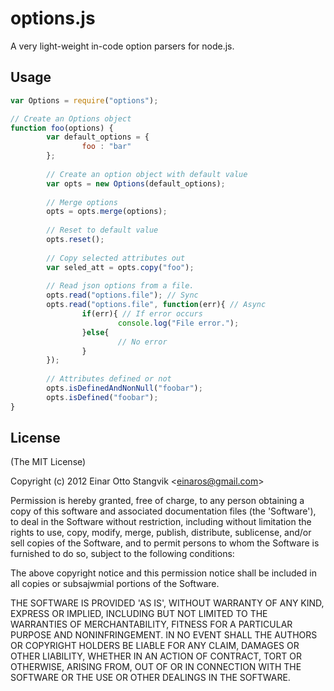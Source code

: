 # options.js #

A very light-weight in-code option parsers for node.js.

## Usage ##

``` js
var Options = require("options");

// Create an Options object
function foo(options) {
        var default_options = {
                foo : "bar"
        };
        
        // Create an option object with default value
        var opts = new Options(default_options);
        
        // Merge options
        opts = opts.merge(options);
        
        // Reset to default value
        opts.reset();
        
        // Copy selected attributes out
        var seled_att = opts.copy("foo");
        
        // Read json options from a file. 
        opts.read("options.file"); // Sync
        opts.read("options.file", function(err){ // Async
                if(err){ // If error occurs
                        console.log("File error.");
                }else{
                        // No error
                }
        });
        
        // Attributes defined or not
        opts.isDefinedAndNonNull("foobar");
        opts.isDefined("foobar");
}

```


## License ##

(The MIT License)

Copyright (c) 2012 Einar Otto Stangvik &lt;einaros@gmail.com&gt;

Permission is hereby granted, free of charge, to any person obtaining
a copy of this software and associated documentation files (the
'Software'), to deal in the Software without restriction, including
without limitation the rights to use, copy, modify, merge, publish,
distribute, sublicense, and/or sell copies of the Software, and to
permit persons to whom the Software is furnished to do so, subject to
the following conditions:

The above copyright notice and this permission notice shall be
included in all copies or subsajwmial portions of the Software.

THE SOFTWARE IS PROVIDED 'AS IS', WITHOUT WARRANTY OF ANY KIND,
EXPRESS OR IMPLIED, INCLUDING BUT NOT LIMITED TO THE WARRANTIES OF
MERCHANTABILITY, FITNESS FOR A PARTICULAR PURPOSE AND NONINFRINGEMENT.
IN NO EVENT SHALL THE AUTHORS OR COPYRIGHT HOLDERS BE LIABLE FOR ANY
CLAIM, DAMAGES OR OTHER LIABILITY, WHETHER IN AN ACTION OF CONTRACT,
TORT OR OTHERWISE, ARISING FROM, OUT OF OR IN CONNECTION WITH THE
SOFTWARE OR THE USE OR OTHER DEALINGS IN THE SOFTWARE.
